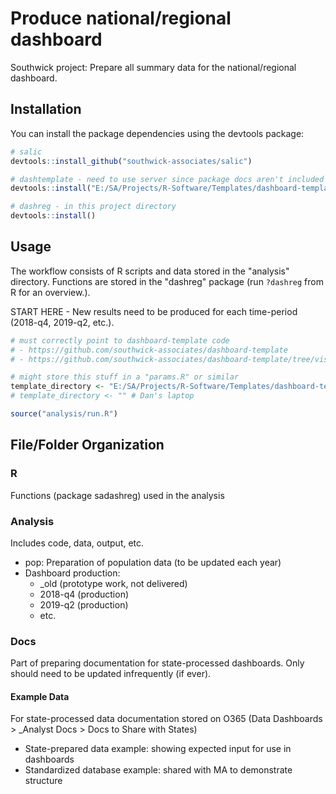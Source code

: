 
# Produce national/regional dashboard

Southwick project: Prepare all summary data for the national/regional dashboard.

## Installation

You can install the package dependencies using the devtools package:

``` r
# salic
devtools::install_github("southwick-associates/salic")

# dashtemplate - need to use server since package docs aren't included in repo
devtools::install("E:/SA/Projects/R-Software/Templates/dashboard-template")

# dashreg - in this project directory
devtools::install()
```

## Usage

The workflow consists of R scripts and data stored in the "analysis" directory. Functions are stored in the "dashreg" package (run `?dashreg` from R for an overview.). 

START HERE - New results need to be produced for each time-period (2018-q4, 2019-q2, etc.).

``` r
# must correctly point to dashboard-template code 
# - https://github.com/southwick-associates/dashboard-template
# - https://github.com/southwick-associates/dashboard-template/tree/visualize

# might store this stuff in a "params.R" or similar
template_directory <- "E:/SA/Projects/R-Software/Templates/dashboard-template" # server
# template_directory <- "" # Dan's laptop

source("analysis/run.R")
```

## File/Folder Organization

### R

Functions (package sadashreg) used in the analysis

### Analysis

Includes code, data, output, etc.

- pop: Preparation of population data (to be updated each year)
- Dashboard production:
    + _old (prototype work, not delivered)
    + 2018-q4 (production)
    + 2019-q2 (production)
    + etc.
    
### Docs

Part of preparing documentation for state-processed dashboards. Only should need to be updated infrequently (if ever).

#### Example Data

For state-processed data documentation stored on O365 (Data Dashboards > _Analyst Docs > Docs to Share with States)

- State-prepared data example: showing expected input for use in dashboards
- Standardized database example: shared with MA to demonstrate structure

